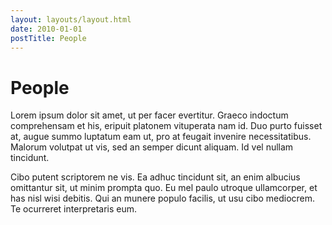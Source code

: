```yaml
---
layout: layouts/layout.html
date: 2010-01-01
postTitle: People
---
```


# People

Lorem ipsum dolor sit amet, ut per facer evertitur. Graeco indoctum comprehensam et his, eripuit platonem vituperata nam id. Duo purto fuisset at, augue summo luptatum eam ut, pro at feugait invenire necessitatibus. Malorum volutpat ut vis, sed an semper dicunt aliquam. Id vel nullam tincidunt.

Cibo putent scriptorem ne vis. Ea adhuc tincidunt sit, an enim albucius omittantur sit, ut minim prompta quo. Eu mel paulo utroque ullamcorper, et has nisl wisi debitis. Qui an munere populo facilis, ut usu cibo mediocrem. Te ocurreret interpretaris eum.